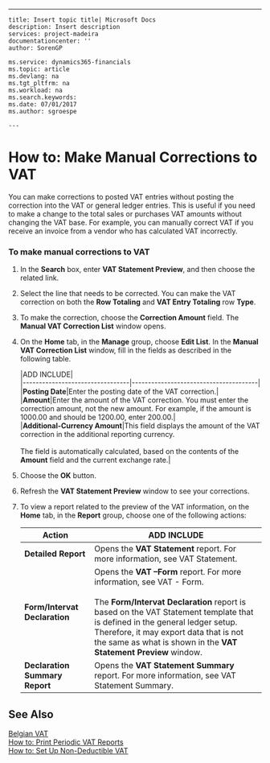 ---
    title: Insert topic title| Microsoft Docs
    description: Insert description
    services: project-madeira
    documentationcenter: ''
    author: SorenGP

    ms.service: dynamics365-financials
    ms.topic: article
    ms.devlang: na
    ms.tgt_pltfrm: na
    ms.workload: na
    ms.search.keywords:
    ms.date: 07/01/2017
    ms.author: sgroespe

    ---
# How to: Make Manual Corrections to VAT
You can make corrections to posted VAT entries without posting the correction into the VAT or general ledger entries. This is useful if you need to make a change to the total sales or purchases VAT amounts without changing the VAT base. For example, you can manually correct VAT if you receive an invoice from a vendor who has calculated VAT incorrectly.  
  
### To make manual corrections to VAT  
  
1.  In the **Search** box, enter **VAT Statement Preview**, and then choose the related link.  
  
2.  Select the line that needs to be corrected. You can make the VAT correction on both the **Row Totaling** and **VAT Entry Totaling** row **Type**.  
  
3.  To make the correction, choose the **Correction Amount** field. The **Manual VAT Correction List** window opens.  
  
4.  On the **Home** tab, in the **Manage** group, choose **Edit List**. In the **Manual VAT Correction List** window, fill in the fields as described in the following table.  
  
    |ADD INCLUDE<!--[!INCLUDE[bp_tablefield](../../includes/bp_tabledescription_md.md)]-->|  
    |---------------------------------|---------------------------------------|  
    |**Posting Date**|Enter the posting date of the VAT correction.|  
    |**Amount**|Enter the amount of the VAT correction. You must enter the correction amount, not the new amount. For example, if the amount is 1000.00 and should be 1200.00, enter 200.00.|  
    |**Additional-Currency Amount**|This field displays the amount of the VAT correction in the additional reporting currency.<br /><br /> The field is automatically calculated, based on the contents of the **Amount** field and the current exchange rate.|  
  
5.  Choose the **OK** button.  
  
6.  Refresh the **VAT Statement Preview** window to see your corrections.  
  
7.  To view a report related to the preview of the VAT information, on the **Home** tab, in the **Report** group, choose one of the following actions:  
  
    |Action|ADD INCLUDE<!--[!INCLUDE[bp_tabledescription](../../includes/bp_tabledescription_md.md)]-->|  
    |------------|---------------------------------------|  
    |**Detailed Report**|Opens the **VAT Statement** report. For more information, see VAT Statement.|  
    |**Form\/Intervat Declaration**|Opens the **VAT –Form** report. For more information, see VAT - Form.<br /><br /> The **Form\/Intervat Declaration** report is based on the VAT Statement template that is defined in the general ledger setup. Therefore, it may export data that is not the same as what is shown in the **VAT Statement Preview** window.|  
    |**Declaration Summary Report**|Opens the **VAT Statement Summary** report. For more information, see VAT Statement Summary.|  
  
## See Also  
 [Belgian VAT](../FullExperience/belgian-vat.md)   
 [How to: Print Periodic VAT Reports](../FullExperience/how-to-print-periodic-vat-reports.md)   
 [How to: Set Up Non-Deductible VAT](../FullExperience/how-to-set-up-non-deductible-vat.md)